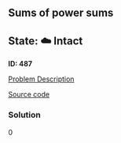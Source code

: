 ## Sums of power sums

## State: :cloud: **Intact**

**ID: 487**

[Problem Description](https://projecteuler.net/problem=487)

[Source code](main.cpp)

### Solution
0